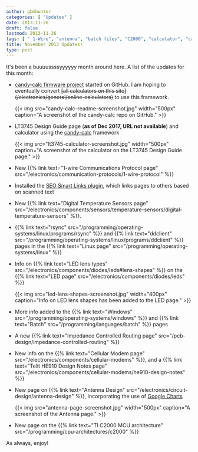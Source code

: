 ```yaml
---
author: gbmhunter
categories: [ "Updates" ]
date: 2013-11-26
draft: false
lastmod: 2013-11-26
tags: [ " 1-Wire", "antenna", "batch files", "C2000", "calculator", "candy-calc", "cellular modem", "ddclient", "Google charts", "HE910", "impedance", "LEDs", "lens", "Linux", "LT3745", "MCU", "routing", "rsync", "SEO", "smart links", "teli", "updates", "Windows" ]
title: November 2013 Updates!
type: post
---
```


It's been a buuuussssyyyyyy month around here. A list of the updates for this month:

* [candy-calc firmware project](https://github.com/gbmhunter/candy-calc) started on GitHub. I am hoping to eventually convert ~~\[all calculators on this site\](/electronics/general/online-calculators)~~ to use this framework.  

  	{{< img src="candy-calc-readme-screenshot.jpg" width="500px" caption="A screenshot of the candy-calc repo on GitHub." >}}

* LT3745 Design Guide page (**as of Dec 2017, URL not available**) and calculator using the [candy-calc](https://github.com/gbmhunter/candy-calc) framework  

  	{{< img src="lt3745-calculator-screenshot.jpg" width="500px" caption="A screenshot of the calculator on the LT3745 Design Guide page." >}}

* New {{% link text="1-wire Communications Protocol page" src="/electronics/communication-protocols/1-wire-protocol" %}}

* Installed the [SEO Smart Links plugin](http://wordpress.org/plugins/seo-automatic-links/), which links pages to others based on scanned text

* New {{% link text="Digital Temperature Sensors page" src="/electronics/components/sensors/temperature-sensors/digital-temperature-sensors" %}}.

* {{% link text="rsync" src="/programming/operating-systems/linux/programs/rsync" %}} and {{% link text="ddclient" src="/programming/operating-systems/linux/programs/ddclient" %}} pages in the {{% link text="Linux page" src="/programming/operating-systems/linux" %}}

* Info on {{% link text="LED lens types" src="/electronics/components/diodes/leds#lens-shapes" %}} on the {{% link text="LED page" src="/electronics/components/diodes/leds" %}}

  	{{< img src="led-lens-shapes-screenshot.jpg" width="400px" caption="Info on LED lens shapes has been added to the LED page." >}}[](/electronics/components/diodes/leds)

* More info added to the {{% link text="Windows" src="/programming/operating-systems/windows" %}} and {{% link text="Batch" src="/programming/languages/batch" %}} pages

* A new {{% link text="Impedance Controlled Routing page" src="/pcb-design/impedance-controlled-routing" %}}

* New info on the {{% link text="Cellular Modem page" src="/electronics/components/cellular-modems" %}}, and a {{% link text="Telit HE910 Design Notes page" src="/electronics/components/cellular-modems/he910-design-notes" %}}

* New page on {{% link text="Antenna Design" src="/electronics/circuit-design/antenna-design" %}}, incorporating the use of [Google Charts](https://developers.google.com/chart/)

  	{{< img src="antenna-page-screenshot.jpg" width="500px" caption="A screenshot of the Antenna page." >}}

* New page on the {{% link text="TI C2000 MCU architecture" src="/programming/cpu-architectures/c2000" %}}

As always, enjoy!
